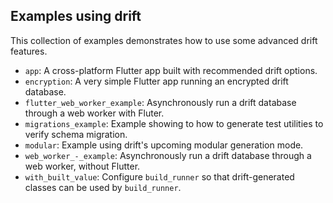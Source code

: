 ## Examples using drift

This collection of examples demonstrates how to use some advanced drift features.

- `app`: A cross-platform Flutter app built with recommended drift options.
- `encryption`: A very simple Flutter app running an encrypted drift database.
- `flutter_web_worker_example`: Asynchronously run a drift database through a web worker with Fluter.
- `migrations_example`: Example showing to how to generate test utilities to verify schema migration.
- `modular`: Example using drift's upcoming modular generation mode.
- `web_worker_-_example`: Asynchronously run a drift database through a web worker, without Flutter.
- `with_built_value`: Configure `build_runner` so that drift-generated classes can be used by `build_runner`.
